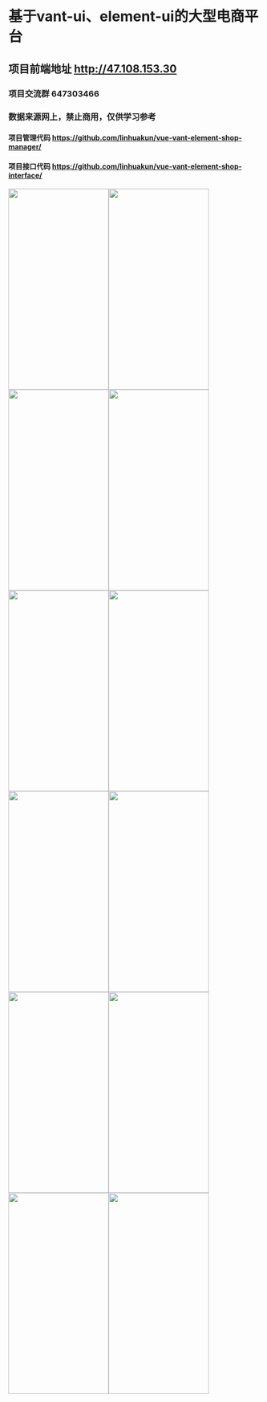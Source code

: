 # 基于vant-ui、element-ui的大型电商平台

## 项目前端地址 http://47.108.153.30

### 项目交流群 647303466

### 数据来源网上，禁止商用，仅供学习参考

#### 项目管理代码 https://github.com/linhuakun/vue-vant-element-shop-manager/

#### 项目接口代码 https://github.com/linhuakun/vue-vant-element-shop-interface/

<img src="http://47.108.153.30:7878/img/home.png" width="200px" height="400px"><img src="http://47.108.153.30:7878/img/chat.png" width="200px" height="400px"><img src="http://47.108.153.30:7878/img/detail.png" width="200px" height="400px"><img src="http://47.108.153.30:7878/img/show.png" width="200px" height="400px">
<img src="http://47.108.153.30:7878/img/moment.png" width="200px" height="400px"><img src="http://47.108.153.30:7878/img/category.png" width="200px" height="400px"><img src="http://47.108.153.30:7878/img/cart.png" width="200px" height="400px"><img src="http://47.108.153.30:7878/img/profile.png" width="200px" height="400px">
<img src="http://47.108.153.30:7878/img/login.png" width="200px" height="400px"><img src="http://47.108.153.30:7878/img/scan.png" width="200px" height="400px"><img src="http://47.108.153.30:7878/img/author.png" width="200px" height="400px"><img src="http://47.108.153.30:7878/img/data.png" width="200px" height="400px">
